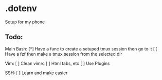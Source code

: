 # .dotenv

Setup for my phone

## Todo:

Main Bash:
[*] Have a func to create a setuped tmux session then go to it
[ ] Have a fzf then make a tmux session from the selected dir

Vim:
[ ] Clean vimrc
[ ] Html tabs, etc
[ ] Use Plugins

SSH:
[ ] Learn and make easier

